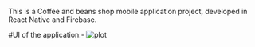 This is a Coffee and beans shop mobile application project, developed in React Native and Firebase.

#UI of the application:-
![plot](./src/assets/result_images/image7.png)
